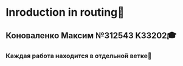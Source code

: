 
# Inroduction in routing🌈

## Коноваленко Максим №312543 K33202🎓

### Каждая работа находится в отдельной ветке💼
